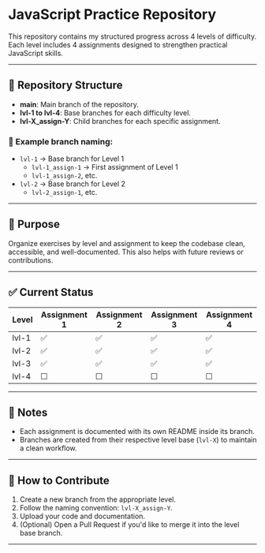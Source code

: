 # JavaScript Practice Repository

This repository contains my structured progress across 4 levels of difficulty. Each level includes 4 assignments designed to strengthen practical JavaScript skills.

---

## 🌟 Repository Structure

- **main**: Main branch of the repository.
- **lvl-1 to lvl-4**: Base branches for each difficulty level.
- **lvl-X_assign-Y**: Child branches for each specific assignment.

### 📁 Example branch naming:
- `lvl-1` → Base branch for Level 1
  - `lvl-1_assign-1` → First assignment of Level 1
  - `lvl-1_assign-2`, etc.
- `lvl-2` → Base branch for Level 2
  - `lvl-2_assign-1`, etc.

---

## 🧠 Purpose

Organize exercises by level and assignment to keep the codebase clean, accessible, and well-documented. This also helps with future reviews or contributions.

---

## ✅ Current Status

| Level | Assignment 1 | Assignment 2 | Assignment 3 | Assignment 4 |
|-------|---------------|---------------|---------------|---------------|
| lvl-1 | ✅             | ✅             | ✅             | ✅             |
| lvl-2 | ✅             | ✅             | ✅             | ✅             |
| lvl-3 | ✅             | ✅             | ✅             | ✅             |
| lvl-4 | ☐             | ☐             | ☐             | ☐             |

---

## 📌 Notes

- Each assignment is documented with its own README inside its branch.
- Branches are created from their respective level base (`lvl-X`) to maintain a clean workflow.

---

## 🚀 How to Contribute

1. Create a new branch from the appropriate level.
2. Follow the naming convention: `lvl-X_assign-Y`.
3. Upload your code and documentation.
4. (Optional) Open a Pull Request if you'd like to merge it into the level base branch.

---